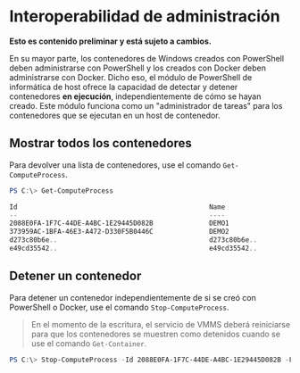 



# Interoperabilidad de administración

**Esto es contenido preliminar y está sujeto a cambios.**

En su mayor parte, los contenedores de Windows creados con PowerShell deben administrarse con PowerShell y los creados con Docker deben administrarse con Docker. Dicho eso, el módulo de PowerShell de informática de host ofrece la capacidad de detectar y detener contenedores **en ejecución**, independientemente de cómo se hayan creado. Este módulo funciona como un "administrador de tareas" para los contenedores que se ejecutan en un host de contenedor.

## Mostrar todos los contenedores

Para devolver una lista de contenedores, use el comando `Get-ComputeProcess`.

```powershell
PS C:\> Get-ComputeProcess

Id                                                Name                                      Owner       Type
--                                                ----                                      -----       ----
2088E0FA-1F7C-44DE-A4BC-1E29445D082B              DEMO1                                     VMMS   Container
373959AC-1BFA-46E3-A472-D330F5B0446C              DEMO2                                     VMMS   Container
d273c80b6e..                                      d273c80b6e..                              docker Container
e49cd35542..                                      e49cd35542..                              docker Container
```

## Detener un contenedor

Para detener un contenedor independientemente de si se creó con PowerShell o Docker, use el comando `Stop-ComputeProcess`.

> En el momento de la escritura, el servicio de VMMS deberá reiniciarse para que los contenedores se muestren como detenidos cuando se use el comando `Get-Container`.

```powershell
PS C:\> Stop-ComputeProcess -Id 2088E0FA-1F7C-44DE-A4BC-1E29445D082B -Force
```






<!--HONumber=Feb16_HO3-->


